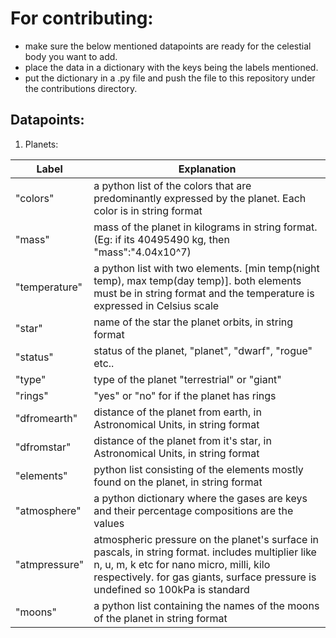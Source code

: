# For contributing:

* make sure the below mentioned datapoints are ready for the celestial body you want to add.
* place the data in a dictionary with the keys being the labels mentioned.
* put the dictionary in a .py file and push the file to this repository under the contributions directory.

## Datapoints:

1. Planets:

|Label|Explanation|
|-----|-----------|
|"colors"|a python list of the colors that are predominantly expressed by the planet. Each color is in string format|
|"mass"|mass of the planet in kilograms in string format. (Eg: if its 40495490 kg, then "mass":"4.04x10^7)|
|"temperature"|a python list with two elements. [min temp(night temp), max temp(day temp)]. both elements must be in string format and the temperature is expressed in Celsius scale|
|"star"|name of the star the planet orbits, in string format|
|"status"|status of the planet, "planet", "dwarf", "rogue" etc..|
|"type"|type of the planet "terrestrial" or "giant"|
|"rings"|"yes" or "no" for if the planet has rings|
|"dfromearth"|distance of the planet from earth, in Astronomical Units, in string format|
|"dfromstar"|distance of the planet from it's star, in Astronomical Units, in string format|
|"elements"|python list consisting of the elements mostly found on the planet, in string format|
|"atmosphere"|a python dictionary where the gases are keys and their percentage compositions are the values|
|"atmpressure"|atmospheric pressure on the planet's surface in pascals, in string format. includes multiplier like n, u, m, k etc for nano micro, milli, kilo respectively. for gas giants, surface pressure is undefined so 100kPa is standard|
|"moons"|a python list containing the names of the moons of the planet in string format|